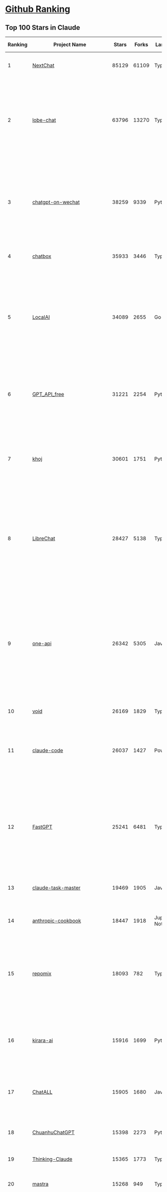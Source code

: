 [Github Ranking](../README.md)
==========

## Top 100 Stars in Claude

| Ranking | Project Name | Stars | Forks | Language | Open Issues | Description | Last Commit |
| ------- | ------------ | ----- | ----- | -------- | ----------- | ----------- | ----------- |
| 1 | [NextChat](https://github.com/ChatGPTNextWeb/NextChat) | 85129 | 61109 | TypeScript | 652 | ✨ Light and Fast AI Assistant. Support: Web \| iOS \| MacOS \| Android \|  Linux \| Windows | 2025-07-23T14:32:14Z |
| 2 | [lobe-chat](https://github.com/lobehub/lobe-chat) | 63796 | 13270 | TypeScript | 847 | 🤯 Lobe Chat - an open-source, modern design AI chat framework. Supports multiple AI providers (OpenAI / Claude 4 / Gemini / DeepSeek / Ollama / Qwen), Knowledge Base (file upload / RAG ), one click install MCP Marketplace and Artifacts / Thinking. One-click FREE deployment of your private AI Agent application. | 2025-07-26T00:33:07Z |
| 3 | [chatgpt-on-wechat](https://github.com/zhayujie/chatgpt-on-wechat) | 38259 | 9339 | Python | 300 | 基于大模型搭建的聊天机器人，同时支持 微信公众号、企业微信应用、飞书、钉钉 等接入，可选择ChatGPT/Claude/DeepSeek/文心一言/讯飞星火/通义千问/ Gemini/GLM-4/Kimi/LinkAI，能处理文本、语音和图片，访问操作系统和互联网，支持基于自有知识库进行定制企业智能客服。 | 2025-06-29T14:41:10Z |
| 4 | [chatbox](https://github.com/chatboxai/chatbox) | 35933 | 3446 | TypeScript | 784 | User-friendly Desktop Client App for AI Models/LLMs (GPT, Claude, Gemini, Ollama...) | 2025-07-23T06:16:25Z |
| 5 | [LocalAI](https://github.com/mudler/LocalAI) | 34089 | 2655 | Go | 428 | :robot: The free, Open Source alternative to OpenAI, Claude and others. Self-hosted and local-first. Drop-in replacement for OpenAI,  running on consumer-grade hardware. No GPU required. Runs gguf, transformers, diffusers and many more models architectures. Features: Generate Text, Audio, Video, Images, Voice Cloning, Distributed, P2P inference | 2025-07-25T21:08:20Z |
| 6 | [GPT_API_free](https://github.com/chatanywhere/GPT_API_free) | 31221 | 2254 | Python | 21 | Free ChatGPT&DeepSeek API Key，免费ChatGPT&DeepSeek API。免费接入DeepSeek API和GPT4 API，支持 gpt \| deepseek \| claude \| gemini \| grok 等排名靠前的常用大模型。 | 2025-07-18T15:32:32Z |
| 7 | [khoj](https://github.com/khoj-ai/khoj) | 30601 | 1751 | Python | 75 | Your AI second brain. Self-hostable. Get answers from the web or your docs. Build custom agents, schedule automations, do deep research. Turn any online or local LLM into your personal, autonomous AI (gpt, claude, gemini, llama, qwen, mistral). Get started - free. | 2025-07-26T00:50:58Z |
| 8 | [LibreChat](https://github.com/danny-avila/LibreChat) | 28427 | 5138 | TypeScript | 161 | Enhanced ChatGPT Clone: Features Agents, DeepSeek, Anthropic, AWS, OpenAI, Responses API, Azure, Groq, o1, GPT-4o, Mistral, OpenRouter, Vertex AI, Gemini, Artifacts, AI model switching, message search, Code Interpreter, langchain, DALL-E-3, OpenAPI Actions, Functions, Secure Multi-User Auth, Presets, open-source for self-hosting. Active project. | 2025-07-26T01:55:06Z |
| 9 | [one-api](https://github.com/songquanpeng/one-api) | 26342 | 5305 | JavaScript | 866 | LLM API 管理 & 分发系统，支持 OpenAI、Azure、Anthropic Claude、Google Gemini、DeepSeek、字节豆包、ChatGLM、文心一言、讯飞星火、通义千问、360 智脑、腾讯混元等主流模型，统一 API 适配，可用于 key 管理与二次分发。单可执行文件，提供 Docker 镜像，一键部署，开箱即用。LLM API management & key redistribution system, unifying multiple providers under a single API. Single binary, Docker-ready, with an English UI. | 2025-07-18T18:11:50Z |
| 10 | [void](https://github.com/voideditor/void) | 26169 | 1829 | TypeScript | 241 | None | 2025-07-22T08:53:37Z |
| 11 | [claude-code](https://github.com/anthropics/claude-code) | 26037 | 1427 | PowerShell | 2474 | Claude Code is an agentic coding tool that lives in your terminal, understands your codebase, and helps you code faster by executing routine tasks, explaining complex code, and handling git workflows - all through natural language commands. | 2025-07-25T21:06:46Z |
| 12 | [FastGPT](https://github.com/labring/FastGPT) | 25241 | 6481 | TypeScript | 579 | FastGPT is a knowledge-based platform built on the LLMs, offers a comprehensive suite of out-of-the-box capabilities such as data processing, RAG retrieval, and visual AI workflow orchestration, letting you easily develop and deploy complex question-answering systems without the need for extensive setup or configuration. | 2025-07-25T10:39:16Z |
| 13 | [claude-task-master](https://github.com/eyaltoledano/claude-task-master) | 19469 | 1905 | JavaScript | 107 | An AI-powered task-management system you can drop into Cursor, Lovable, Windsurf, Roo, and others. | 2025-07-25T22:45:40Z |
| 14 | [anthropic-cookbook](https://github.com/anthropics/anthropic-cookbook) | 18447 | 1918 | Jupyter Notebook | 37 | A collection of notebooks/recipes showcasing some fun and effective ways of using Claude. | 2025-06-24T18:37:57Z |
| 15 | [repomix](https://github.com/yamadashy/repomix) | 18093 | 782 | TypeScript | 95 | 📦 Repomix is a powerful tool that packs your entire repository into a single, AI-friendly file. Perfect for when you need to feed your codebase to Large Language Models (LLMs) or other AI tools like Claude, ChatGPT, DeepSeek, Perplexity, Gemini, Gemma, Llama, Grok, and more. | 2025-07-24T15:15:40Z |
| 16 | [kirara-ai](https://github.com/lss233/kirara-ai) | 15916 | 1699 | Python | 13 | 🤖 可 DIY 的 多模态 AI 聊天机器人 \| 🚀 快速接入 微信、 QQ、Telegram、等聊天平台 \| 🦈支持DeepSeek、Grok、Claude、Ollama、Gemini、OpenAI \| 工作流系统、网页搜索、AI画图、人设调教、虚拟女仆、语音对话 \|  | 2025-06-28T19:24:48Z |
| 17 | [ChatALL](https://github.com/ai-shifu/ChatALL) | 15905 | 1680 | JavaScript | 227 |  Concurrently chat with ChatGPT, Bing Chat, Bard, Alpaca, Vicuna, Claude, ChatGLM, MOSS, 讯飞星火, 文心一言 and more, discover the best answers | 2025-07-18T06:06:56Z |
| 18 | [ChuanhuChatGPT](https://github.com/GaiZhenbiao/ChuanhuChatGPT) | 15398 | 2273 | Python | 122 | GUI for ChatGPT API and many LLMs. Supports agents, file-based QA, GPT finetuning and query with web search. All with a neat UI. | 2025-03-13T09:36:38Z |
| 19 | [Thinking-Claude](https://github.com/richards199999/Thinking-Claude) | 15365 | 1773 | TypeScript | 0 | Let your Claude able to think | 2025-03-10T04:02:46Z |
| 20 | [mastra](https://github.com/mastra-ai/mastra) | 15268 | 949 | TypeScript | 191 | The TypeScript AI agent framework. ⚡ Assistants, RAG, observability. Supports any LLM: GPT-4, Claude, Gemini, Llama. | 2025-07-26T03:06:43Z |
| 21 | [LangBot](https://github.com/langbot-app/LangBot) | 12666 | 987 | Python | 101 | 🤩 Easy-to-use global IM bot platform designed for the LLM era / 简单易用的大模型即时通信机器人开发平台 ⚡️ Bots for QQ / QQ频道 / Discord / WeChat（微信）/ Telegram / 飞书 / 钉钉 / Slack 🧩 Integrated with ChatGPT、DeepSeek、Dify、n8n、Claude、Google Gemini、xAI、PPIO、Ollama、阿里云百炼、SiliconFlow、Qwen、Moonshot(Kimi K2)、SillyTraven、MCP、WeClone etc. LLM & Agent & RAG | 2025-07-25T14:37:04Z |
| 22 | [awesome-chatgpt-zh](https://github.com/EmbraceAGI/awesome-chatgpt-zh) | 11246 | 927 | Python | 0 | ChatGPT 中文指南🔥，ChatGPT 中文调教指南，指令指南，应用开发指南，精选资源清单，更好的使用 chatGPT 让你的生产力 up up up! 🚀 | 2024-11-05T10:24:21Z |
| 23 | [claude-engineer](https://github.com/Doriandarko/claude-engineer) | 11092 | 1167 | Python | 12 | Claude Engineer is an interactive command-line interface (CLI) that leverages the power of Anthropic's Claude-3.5-Sonnet model to assist with software development tasks.This framework enables Claude to generate and manage its own tools, continuously expanding its capabilities through conversation. Available both as a CLI and a modern web interface | 2024-12-12T22:08:15Z |
| 24 | [SuperClaude_Framework](https://github.com/SuperClaude-Org/SuperClaude_Framework) | 10715 | 958 | Python | 21 | A configuration framework that enhances Claude Code with specialized commands, cognitive personas, and development methodologies. | 2025-07-24T11:01:14Z |
| 25 | [claudia](https://github.com/getAsterisk/claudia) | 9806 | 779 | TypeScript | 132 | A powerful GUI app and Toolkit for Claude Code - Create custom agents, manage interactive Claude Code sessions, run secure background agents, and more. | 2025-07-22T15:47:14Z |
| 26 | [opencode](https://github.com/opencode-ai/opencode) | 8969 | 676 | Go | 113 | A powerful AI coding agent. Built for the terminal. | 2025-07-01T09:52:20Z |
| 27 | [new-api](https://github.com/QuantumNous/new-api) | 8945 | 1729 | Go | 261 | AI模型接口管理与分发系统，支持将多种大模型转为统一格式调用，支持OpenAI、Claude等格式，可供个人或者企业内部管理与分发渠道使用，本项目基于One API二次开发。🍥 The next-generation LLM gateway and AI asset management system supports multiple languages. | 2025-07-26T03:39:17Z |
| 28 | [coai](https://github.com/coaidev/coai) | 8481 | 1135 | TypeScript | 23 | 🚀 Next Generation AI One-Stop Internationalization Solution. 🚀 下一代 AI 一站式 B/C 端解决方案，支持 OpenAI，Midjourney，Claude，讯飞星火，Stable Diffusion，DALL·E，ChatGLM，通义千问，腾讯混元，360 智脑，百川 AI，火山方舟，新必应，Gemini，Moonshot 等模型，支持对话分享，自定义预设，云端同步，模型市场，支持弹性计费和订阅计划模式，支持图片解析，支持联网搜索，支持模型缓存，丰富美观的后台管理与仪表盘数据统计。 | 2025-07-05T08:57:15Z |
| 29 | [BlackFriday-GPTs-Prompts](https://github.com/friuns2/BlackFriday-GPTs-Prompts) | 8314 | 1236 | None | 105 | List of free GPTs that doesn't require plus subscription  | 2024-11-08T11:03:14Z |
| 30 | [CL4R1T4S](https://github.com/elder-plinius/CL4R1T4S) | 8195 | 1742 | None | 16 | AI SYSTEMS TRANSPARENCY FOR ALL! - LEAKED SYSTEM PROMPTS FOR CHATGPT, GEMINI, GROK, CLAUDE, PERPLEXITY, CURSOR, WINDSURF, DEVIN, REPLIT, AND MORE! | 2025-07-13T15:35:45Z |
| 31 | [system_prompts_leaks](https://github.com/asgeirtj/system_prompts_leaks) | 7923 | 1792 | JavaScript | 1 | Collection of extracted System Prompts from popular chatbots like ChatGPT, Claude & Gemini | 2025-07-25T12:53:13Z |
| 32 | [Noi](https://github.com/lencx/Noi) | 7780 | 593 | JavaScript | 164 | 🚀 Power Your World with AI - Explore, Extend, Empower. | 2025-05-01T02:21:25Z |
| 33 | [promptfoo](https://github.com/promptfoo/promptfoo) | 7710 | 621 | TypeScript | 179 | Test your prompts, agents, and RAGs. Red teaming, pentesting, and vulnerability scanning for LLMs. Compare performance of GPT, Claude, Gemini, Llama, and more. Simple declarative configs with command line and CI/CD integration. | 2025-07-26T03:59:27Z |
| 34 | [Upsonic](https://github.com/Upsonic/Upsonic) | 7612 | 716 | Python | 52 | The most reliable AI agent framework that supports MCP. | 2025-07-25T21:49:55Z |
| 35 | [claude-code-router](https://github.com/musistudio/claude-code-router) | 7535 | 560 | TypeScript | 176 | Use Claude Code as the foundation for coding infrastructure, allowing you to decide how to interact with the model while enjoying updates from Anthropic. | 2025-07-25T09:20:01Z |
| 36 | [aichat](https://github.com/sigoden/aichat) | 7487 | 491 | Rust | 1 | All-in-one LLM CLI tool featuring Shell Assistant, Chat-REPL, RAG, AI Tools & Agents, with access to OpenAI, Claude, Gemini, Ollama, Groq, and more. | 2025-07-20T23:23:46Z |
| 37 | [context-engineering-intro](https://github.com/coleam00/context-engineering-intro) | 7174 | 1444 | Python | 12 | Context engineering is the new vibe coding - it's the way to actually make AI coding assistants work. Claude Code is the best for this so that's what this repo is centered around, but you can apply this strategy with any AI coding assistant! | 2025-07-21T16:28:55Z |
| 38 | [opencommit](https://github.com/di-sukharev/opencommit) | 6789 | 370 | JavaScript | 158 | top #1 and most feature rich GPT wrapper for git — generate commit messages with an LLM in 1 sec — works best with Claude or GPT, supports local models too | 2025-07-23T14:12:44Z |
| 39 | [analysis_claude_code](https://github.com/shareAI-lab/analysis_claude_code) | 6759 | 1573 | JavaScript | 0 | 本仓库包含对 Claude Code v1.0.33 进行逆向工程的完整研究和分析资料。包括对混淆源代码的深度技术分析、系统架构文档，以及重构 Claude      Code agent 系统的实现蓝图。主要发现包括实时 Steering 机制、多 Agent      架构、智能上下文管理和工具执行管道。该项目为理解现代 AI agent 系统设计和实现提供技术参考。 | 2025-07-19T13:16:33Z |
| 40 | [fastapi_mcp](https://github.com/tadata-org/fastapi_mcp) | 6714 | 555 | Python | 64 | Expose your FastAPI endpoints as Model Context Protocol (MCP) tools, with Auth! | 2025-07-23T18:00:50Z |
| 41 | [deep-searcher](https://github.com/zilliztech/deep-searcher) | 6651 | 655 | Python | 38 | Open Source Deep Research Alternative to Reason and Search on Private Data. Written in Python. | 2025-07-10T12:40:41Z |
| 42 | [awesome-claude-code](https://github.com/hesreallyhim/awesome-claude-code) | 6595 | 337 | Python | 6 | A curated list of awesome commands, files, and workflows for Claude Code | 2025-07-25T12:52:54Z |
| 43 | [llamacoder](https://github.com/Nutlope/llamacoder) | 6318 | 1501 | TypeScript | 45 | Open source Claude Artifacts – built with Llama 3.1 405B | 2025-07-25T03:30:07Z |
| 44 | [code2prompt](https://github.com/mufeedvh/code2prompt) | 6103 | 338 | MDX | 13 | A CLI tool to convert your codebase into a single LLM prompt with source tree, prompt templating, and token counting. | 2025-07-21T21:36:07Z |
| 45 | [opencompass](https://github.com/open-compass/opencompass) | 5736 | 629 | Python | 323 | OpenCompass is an LLM evaluation platform, supporting a wide range of models (Llama3, Mistral, InternLM2,GPT-4,LLaMa2, Qwen,GLM, Claude, etc) over 100+ datasets. | 2025-07-22T14:13:11Z |
| 46 | [fragments](https://github.com/e2b-dev/fragments) | 5655 | 767 | TypeScript | 7 | Open-source Next.js template for building apps that are fully generated by AI. By E2B. | 2025-07-23T14:44:58Z |
| 47 | [kilocode](https://github.com/Kilo-Org/kilocode) | 5579 | 471 | TypeScript | 140 | Open Source AI coding assistant for planning, building, and fixing code. We're a superset of Roo, Cline, and our own features. Follow us: kilocode.ai/social | 2025-07-25T23:35:30Z |
| 48 | [deepclaude](https://github.com/getAsterisk/deepclaude) | 5281 | 435 | Rust | 48 | A high-performance LLM inference API and Chat UI that integrates DeepSeek R1's CoT reasoning traces with Anthropic Claude models. | 2025-05-21T11:58:16Z |
| 49 | [ccusage](https://github.com/ryoppippi/ccusage) | 5215 | 157 | TypeScript | 26 | A CLI tool for analyzing Claude Code usage from local JSONL files. | 2025-07-26T03:56:12Z |
| 50 | [zen-mcp-server](https://github.com/BeehiveInnovations/zen-mcp-server) | 5195 | 467 | Python | 51 | The power of Claude Code + [Gemini / OpenAI / Grok / OpenRouter / Ollama / Custom Model / All Of The Above] working as one. | 2025-06-30T09:51:14Z |
| 51 | [codecompanion.nvim](https://github.com/olimorris/codecompanion.nvim) | 4616 | 277 | Lua | 0 | ✨ AI-powered coding, seamlessly in Neovim | 2025-07-25T22:10:57Z |
| 52 | [chinese-llm-benchmark](https://github.com/jeinlee1991/chinese-llm-benchmark) | 4569 | 187 | None | 27 | ReLE中文大模型能力评测（持续更新）：目前已囊括257个大模型，覆盖chatgpt、gpt-4.1、o4-mini、谷歌gemini-2.5、Claude、智谱GLM-Z1、文心一言、qwen-max、百川、讯飞星火、商汤senseChat、minimax等商用模型， 以及DeepSeek-R1-0528、qwq-32b、deepseek-v3、qwen3、llama4、phi-4、glm4、gemma3、mistral、书生internLM2.5等开源大模型。不仅提供排行榜，也提供规模超200万的大模型缺陷库！方便广大社区研究分析、改进大模型。 | 2025-07-25T07:30:12Z |
| 53 | [claude-coder](https://github.com/kodu-ai/claude-coder) | 4479 | 176 | TypeScript | 29 | Kodu is an autonomous coding agent that lives in your IDE. It is a VSCode extension that can help you build your dream project step by step by leveraging the latest technologies in automated coding agents  | 2025-04-30T10:21:02Z |
| 54 | [mcp-playwright](https://github.com/executeautomation/mcp-playwright) | 4426 | 366 | TypeScript | 28 | Playwright Model Context Protocol Server - Tool to automate Browsers and APIs in Claude Desktop, Cline, Cursor IDE and More 🔌 | 2025-06-20T21:28:21Z |
| 55 | [free-llm-api-resources](https://github.com/cheahjs/free-llm-api-resources) | 4312 | 379 | Python | 5 | A list of free LLM inference resources accessible via API. | 2025-07-26T02:23:39Z |
| 56 | [GodMode](https://github.com/smol-ai/GodMode) | 4299 | 346 | TypeScript | 50 | AI Chat Browser: Fast, Full webapp access to ChatGPT / Claude / Bard / Bing / Llama2! I use this 20 times a day. | 2024-07-29T00:31:03Z |
| 57 | [maestro](https://github.com/Doriandarko/maestro) | 4257 | 656 | Python | 32 | A framework for Claude Opus to intelligently orchestrate subagents. | 2024-07-01T06:49:15Z |
| 58 | [n8n-mcp](https://github.com/czlonkowski/n8n-mcp) | 4167 | 788 | TypeScript | 29 | A MCP for Claude Desktop / Claude Code / Windsurf / Cursor to build n8n workflows for you  | 2025-07-23T17:20:04Z |
| 59 | [bot-on-anything](https://github.com/zhayujie/bot-on-anything) | 4100 | 926 | Python | 263 | A large model-based chatbot builder that can quickly integrate AI models (including ChatGPT, Claude, Gemini) into various software applications (such as Telegram, Gmail, Slack, and websites). | 2025-01-03T14:13:51Z |
| 60 | [mcp-chrome](https://github.com/hangwin/mcp-chrome) | 4054 | 311 | TypeScript | 41 | Chrome MCP Server is a Chrome extension-based Model Context Protocol (MCP) server that exposes your Chrome browser functionality to AI assistants like Claude, enabling complex browser automation, content analysis, and semantic search. | 2025-07-22T15:47:25Z |
| 61 | [DesktopCommanderMCP](https://github.com/wonderwhy-er/DesktopCommanderMCP) | 4014 | 444 | JavaScript | 49 | This is MCP server for Claude that gives it terminal control, file system search and diff file editing capabilities | 2025-07-23T19:56:19Z |
| 62 | [forge](https://github.com/antinomyhq/forge) | 3934 | 1205 | Rust | 55 | AI enabled pair programmer for Claude, GPT, O Series, Grok, Deepseek, Gemini and 300+ models | 2025-07-25T17:41:50Z |
| 63 | [firecrawl-mcp-server](https://github.com/mendableai/firecrawl-mcp-server) | 3933 | 382 | JavaScript | 31 | 🔥 Official Firecrawl MCP Server - Adds powerful web scraping to Cursor, Claude and any other LLM clients. | 2025-07-24T15:32:50Z |
| 64 | [obsidian-smart-connections](https://github.com/brianpetro/obsidian-smart-connections) | 3927 | 230 | JavaScript | 384 | Chat with your notes & see links to related content with AI embeddings. Use local models or 100+ via APIs like Claude, Gemini, ChatGPT & Llama 3 | 2025-07-25T20:16:43Z |
| 65 | [casibase](https://github.com/casibase/casibase) | 3881 | 455 | Go | 42 | ⚡️AI Cloud OS: Open-source enterprise-level AI knowledge base and MCP (model-context-protocol)/A2A (agent-to-agent) management platform with admin UI, user management and Single-Sign-On⚡️, supports ChatGPT, Claude, Llama, Ollama, HuggingFace, etc., chat bot demo: https://ai.casibase.com, admin UI demo: https://ai-admin.casibase.com | 2025-07-25T16:51:52Z |
| 66 | [deepchat](https://github.com/ThinkInAIXYZ/deepchat) | 3726 | 472 | TypeScript | 60 | 🐬DeepChat - A smart assistant that connects powerful AI to your personal world | 2025-07-25T07:53:28Z |
| 67 | [every-chatgpt-gui](https://github.com/billmei/every-chatgpt-gui) | 3665 | 256 | None | 4 | Every front-end GUI client for ChatGPT, Claude, and other LLMs | 2025-07-01T01:16:17Z |
| 68 | [claude-squad](https://github.com/smtg-ai/claude-squad) | 3618 | 238 | Go | 43 | Manage multiple AI terminal agents like Claude Code, Aider, Codex, OpenCode, and Amp. | 2025-07-23T18:16:44Z |
| 69 | [git-mcp](https://github.com/idosal/git-mcp) | 3551 | 247 | TypeScript | 26 | Put an end to code hallucinations! GitMCP is a free, open-source, remote MCP server for any GitHub project | 2025-07-23T14:40:34Z |
| 70 | [Awesome-MCP-ZH](https://github.com/yzfly/Awesome-MCP-ZH) | 3457 | 204 | None | 0 | MCP 资源精选， MCP指南，Claude MCP，MCP Servers, MCP Clients | 2025-06-29T13:28:11Z |
| 71 | [Claude-Code-Usage-Monitor](https://github.com/Maciek-roboblog/Claude-Code-Usage-Monitor) | 3371 | 151 | Python | 27 | Real-time Claude Code usage monitor with predictions and warnings | 2025-07-23T22:21:44Z |
| 72 | [mcp](https://github.com/BrowserMCP/mcp) | 3319 | 220 | TypeScript | 59 | Browser MCP is a Model Context Provider (MCP) server that allows AI applications to control your browser | 2025-04-24T21:49:44Z |
| 73 | [AChat](https://github.com/AprilNEA/AChat) | 3269 | 1211 | TypeScript | 22 | 🌊 AChat - An open-source/self-hosted/local-first AI platform, designed for enterprises and teams, perfectly combining powerful local processing capabilities with seamless remote synchronization. | 2025-07-17T09:09:21Z |
| 74 | [agent-rules](https://github.com/steipete/agent-rules) | 3267 | 244 | Shell | 6 | Rules and Knowledge to work better with agents such as Claude Code or Cursor | 2025-06-25T10:15:57Z |
| 75 | [awesome-ai-system-prompts](https://github.com/dontriskit/awesome-ai-system-prompts) | 3241 | 541 | TypeScript | 2 | 🧠 Curated collection of system prompts for top AI tools. Perfect for AI agent builders and prompt engineers. Incuding: ChatGPT, Claude, Perplexity, Manus, Claude-Code, Loveable, v0, Grok, same new, windsurf, notion, and MetaAI.  | 2025-07-19T00:00:09Z |
| 76 | [claude-flow](https://github.com/ruvnet/claude-flow) | 3232 | 462 | TypeScript | 81 | Claude-Flow v2.0.0 Alpha represents a revolutionary leap in AI-powered development orchestration. Built from the ground up with enterprise-grade architecture, advanced swarm intelligence, and seamless Claude Code integration. | 2025-07-25T22:12:02Z |
| 77 | [Awesome-ChatGPT-prompts-ZH_CN](https://github.com/L1Xu4n/Awesome-ChatGPT-prompts-ZH_CN) | 3078 | 167 | None | 12 | 如何将ChatGPT调教成一只猫娘 | 2023-07-18T15:57:44Z |
| 78 | [awesome-claude-prompts](https://github.com/langgptai/awesome-claude-prompts) | 2997 | 302 | None | 0 | This repo includes Claude prompt curation to use Claude better. | 2025-03-01T00:29:09Z |
| 79 | [VLMEvalKit](https://github.com/open-compass/VLMEvalKit) | 2790 | 455 | Python | 138 | Open-source evaluation toolkit of large multi-modality models (LMMs), support 220+ LMMs, 80+ benchmarks | 2025-07-23T08:06:29Z |
| 80 | [DeepClaude](https://github.com/ErlichLiu/DeepClaude) | 2711 | 505 | Python | 22 | Unleash Next-Level AI! 🚀  💻 Code Generation: DeepSeek r1 + Claude 3.7 Sonnet - Unparalleled Performance! 📝 Content Creation: DeepSeek r1 + Gemini 2.5 Pro - Superior Quality! 🔌 OpenAI-Compatible. 🌊 Streaming & Non-Streaming Support.  ✨ Experience the Future of AI – Today! Click to Try Now! ✨ | 2025-07-16T09:08:40Z |
| 81 | [aide](https://github.com/nicepkg/aide) | 2635 | 192 | TypeScript | 34 | Conquer Any Code in VSCode: One-Click Comments, Conversions, UI-to-Code, and AI Batch Processing of Files! 在 VSCode 中征服任何代码：一键注释、转换、UI 图生成代码、AI 批量处理文件！💪 | 2025-05-06T02:52:46Z |
| 82 | [ruby_llm](https://github.com/crmne/ruby_llm) | 2602 | 192 | Ruby | 35 | Stop juggling AI SDKs! RubyLLM offers one delightful Ruby interface for OpenAI, Anthropic, Gemini, Bedrock, OpenRouter, DeepSeek, Ollama & compatible APIs. Chat, Vision, Audio, PDF, Images, Embeddings, Tools, Streaming & Rails integration. | 2025-07-24T14:30:41Z |
| 83 | [unity-mcp](https://github.com/justinpbarnett/unity-mcp) | 2590 | 357 | C# | 45 | A Unity MCP server that allows MCP clients like Claude Desktop or Cursor to perform Unity Editor actions. | 2025-07-25T06:46:33Z |
| 84 | [poe-api](https://github.com/ading2210/poe-api) | 2509 | 316 | Python | 39 | [UNMAINTAINED] A reverse engineered Python API wrapper for Quora's Poe, which provides free access to ChatGPT, GPT-4, and Claude. | 2023-09-18T04:56:52Z |
| 85 | [claudecodeui](https://github.com/siteboon/claudecodeui) | 2367 | 283 | JavaScript | 31 | Use Claude Code on mobile and web with Claude Code UI. Claude Code UI free open source webui/GUI that helps you manage your Claude Code session and projects remotely | 2025-07-23T13:39:26Z |
| 86 | [griptape](https://github.com/griptape-ai/griptape) | 2352 | 195 | Python | 65 | Modular Python framework for AI agents and workflows with chain-of-thought reasoning, tools, and memory.  | 2025-07-25T21:03:53Z |
| 87 | [gpt-load](https://github.com/tbphp/gpt-load) | 2254 | 102 | Go | 3 | 智能密钥轮询的多渠道 AI 代理。 Multi-channel AI proxy with intelligent key rotation. | 2025-07-26T02:07:48Z |
| 88 | [elia](https://github.com/darrenburns/elia) | 2233 | 136 | Python | 13 | A snappy, keyboard-centric terminal user interface for interacting with large language models. Chat with ChatGPT, Claude, Llama 3, Phi 3, Mistral, Gemma and more. | 2024-10-10T19:12:52Z |
| 89 | [claude-code-action](https://github.com/anthropics/claude-code-action) | 2144 | 966 | TypeScript | 90 | None | 2025-07-25T21:06:58Z |
| 90 | [papersgpt-for-zotero](https://github.com/papersgpt/papersgpt-for-zotero) | 1795 | 56 | JavaScript | 43 | Chat Multiple PDFs in Zotero AI with Gemini, Grok 4, DeepSeek, GPT, ChatGPT, Claude, OpenRouter, Gemma 3, Qwen 3 | 2025-07-10T17:02:38Z |
| 91 | [DevDocs](https://github.com/cyberagiinc/DevDocs) | 1786 | 164 | TypeScript | 9 | Completely free, private, UI based Tech Documentation MCP server. Designed for coders and software developers in mind. Easily integrate into Cursor, Windsurf, Cline, Roo Code, Claude Desktop App  | 2025-06-12T12:30:58Z |
| 92 | [dialoqbase](https://github.com/n4ze3m/dialoqbase) | 1770 | 280 | TypeScript | 40 | Create chatbots with ease | 2024-10-15T14:24:20Z |
| 93 | [tokencost](https://github.com/AgentOps-AI/tokencost) | 1751 | 87 | Python | 11 | Easy token price estimates for 400+ LLMs. TokenOps. | 2025-07-26T01:20:09Z |
| 94 | [ax](https://github.com/ax-llm/ax) | 1702 | 121 | TypeScript | 8 | The pretty much "official" DSPy framework for Typescript | 2025-07-26T01:38:48Z |
| 95 | [prism](https://github.com/prism-php/prism) | 1695 | 153 | PHP | 17 | A unified interface for working with LLMs in Laravel | 2025-07-25T13:34:40Z |
| 96 | [GalTransl](https://github.com/GalTransl/GalTransl) | 1651 | 112 | Python | 25 | 支持GPT-4/Claude/Deepseek/Sakura等大语言模型的Galgame自动化翻译解决方案  Automated translation solution for visual novels supporting GPT-4/Claude/Deepseek/Sakura | 2025-07-24T09:03:40Z |
| 97 | [Thinking_in_Java_MindMapping](https://github.com/LjyYano/Thinking_in_Java_MindMapping) | 1611 | 462 | None | 0 | 编程笔记、观影指南、读书笔记、生活感悟、Switch 游戏 | 2025-05-23T10:35:23Z |
| 98 | [claude-code-proxy](https://github.com/1rgs/claude-code-proxy) | 1600 | 230 | Python | 23 | Run Claude Code on OpenAI models | 2025-04-14T18:03:57Z |
| 99 | [llm-ui](https://github.com/richardgill/llm-ui) | 1536 | 76 | TypeScript | 10 | The React library for LLMs | 2025-07-02T12:52:26Z |
| 100 | [codemcp](https://github.com/ezyang/codemcp) | 1500 | 120 | Python | 38 | Coding assistant MCP for Claude Desktop | 2025-06-04T01:38:34Z |


